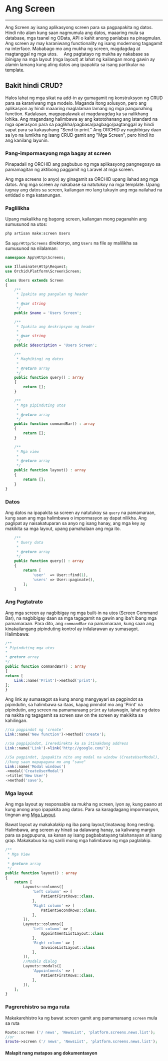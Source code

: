 # Ang Screen
----------

Ang Screen ay isang aplikasyong screen para sa pagpapakita ng datos. Hindi nito alam kung saan nagmumula ang datos, maaaring mula sa database, mga tsanel ng OData, API o kahit anong panlabas na pinagmulan. Ang screen ay may karaniwang functionality ng isang modernong tagagamit na interface. Mababago mo ang mukha ng screen, magdagdag at magtanggal ng mga utos.
    Ang pagtatayo ng mukha ay nakabase sa ibinigay na mga layout (mga layout) at lahat ng kailangan mong gawin ay alamin lamang kung aling datos ang ipapakita sa isang partikular na template.



## Bakit hindi CRUD?

Halos lahat ng mga sikat na add-in ay gumagamit ng konstruksyon ng CRUD para sa karaniwang mga modelo. Maganda itong solusyon, pero ang aplikasyon ay hindi maaaring maglalaman lamang ng mga pangunahing function. Kadalasan, magpapalawak at magdaragdag ka sa nalikhang lohika. Ang magandang halimbawa ay ang katotohanang ang istandard na mga operasyon para sa paglikha/pagbasa/pagbago/pagtanggal ay hindi sapat para sa kakayahang "Send to print." Ang ORCHID ay nagbibigay daan sa iyo na lumikha ng isang CRUD gamit ang "Mga Screen", pero hindi ito ang kanilang layunin.


### Pang-impormasyong mga bagay at screen

Pinapadali ng ORCHID ang pagbubuo ng mga aplikasyong pangnegosyo sa pamamagitan ng aktibong paggamit ng Laravel at mga screen.

Ang mga screens (o anyo) ay ginagamit sa ORCHID upang ilahad ang mga datos. Ang mga screen ay nakabase sa natutukoy na mga template. Upang iugnay ang datos sa screen, kailangan mo lang tukuyin ang mga nailahad na entidad o mga katanungan.


### Paglilikha

Upang makalikha ng bagong screen, kailangan mong paganahin ang sumusunod na utos:

```php
php artisan make:screen Users
```

Sa `app/Http/Screens` direktoryo, ang `Users` na file ay malilikha sa sumusunod na nilalaman:

```php
namespace App\Http\Screens;

use Illuminate\Http\Request;
use Orchid\Platform\Screen\Screen;

class Users extends Screen
{
    /**
     * Ipakita ang pangalan ng header
     *
     * @var string
     */
    public $name = 'Users Screen';

    /**
     * Ipakita ang deskripsyon ng header
     *
     * @var string
     */
    public $description = 'Users Screen';

    /**
     * Maghihingi ng datos
     *
     * @return array
     */
    public function query() : array
    {
        return [];
    }

    /**
     * Mga pipinduting utos
     *
     * @return array
     */
    public function commandBar() : array
    {
        return [];
    }

    /**
     * Mga view
     *
     * @return array
     */
    public function layout() : array
    {
        return [];
    }
}

```

### Datos

Ang datos na ipapakita sa screen ay natutukoy sa `query` na pamamaraan, kung saan ang mga halimbawa o impormasyon ay dapat nilikha.
Ang paglipat ay naisakatuparan sa anyo ng isang hanay, ang mga key ay makikita sa mga layout, upang pamahalaan ang mga ito.

```php
    /**
     * Query data
     *
     * @return array
     */
    public function query() : array
    {
        return [
            'user'  => User::find(1),
            'users' => User::paginate(),
        ];
    }
```


### Ang Pagtatrato

Ang mga screen ay nagbibigay ng mga built-in na utos (Screen Command Bar), na nagbibigay daan sa mga tagagamit na gawin ang iba't ibang mga pamamaraan.
Para dito, ang `commandBar` na pamamaraan, kung saan ang kinakailangang pipinduting kontrol ay inilalarawan ay sumasagot. Halimbawa:

```php
/**
* Pipinduting mga utos
*
* @return array
*/
public function commandBar() : array
{
return [
    Link::name('Print')->method('print'),
];
}
```

Ang link ay sumasagot sa kung anong mangyayari sa pagpindot sa pipindutin, sa halimbawa sa itaas, kapag pinindot mo ang 'Print' na pipindutin,
ang screen na pamamaraang `print` ay tatawagin, lahat ng datos na nakita ng tagagamit sa screen saw on the screen ay makikita sa kahilingan.

```php
//sa pagpindot ng 'create'
Link::name('New function')->method('create');

//Sa pagpipindot, ireredirekta ka sa itinakdang address
Link::name('Link')->link('http://google.com/');

//Sa pagpindot, ipapakita nito ang modal na window (CreateUserModal),
//kung saan mapapagana mo ang "save"
Link::name('Modal windows')
->modal('CreateUserModal')
->title('New User')
->method('save'),
```


### Mga layout

Ang mga layout ay responsable sa mukha ng screen, iyon ay, kung paano at kung anong anyo ipapakita ang datos.
Para sa karagdagang impormasyon, tingnan ang [Mga Layout](/ph/docs/layouts.md/).

Bawat layout ay makakalakip ng iba pang layout,tinatawag itong nesting.
Halimbawa, ang screen ay hinati sa dalawang hanay, sa kaliwang margin para sa pagpupuna, sa kanan ay isang pagbabatayang talahanayan at isang grap.
Makakabuo ka ng sarili mong mga halimbawa ng mga paglalakip.


```php
/**
 * Mga View
 *
 * @return array
 */
public function layout() : array
{
    return [
        Layouts::columns([
            'Left column' => [
                PatientFirstRows::class,
            ],
            'Right column' => [
                PatientSecondRows::class,
            ],
        ]),
        Layouts::columns([
            'Left column' => [
                AppointmentListLayout::class
            ],
            'Right column' => [
                InvoiceListLayout::class
            ],
        ]),
        //Modals dialog
        Layouts::modals([
            'Appointments' => [
                PatientFirstRows::class,
            ],
        ]),
    ];
}
```

### Pagrerehistro sa mga ruta

Makakarehistro ka ng bawat screen gamit ang pamamaraang `screen` mula sa ruta
```php
Route::screen ('/ news', 'NewsList', 'platform.screens.news.list');
//or
$route->screen ('/ news', 'NewsList', 'platform.screens.news.list');
```



#### Malapit nang matapos ang dokumentasyon
